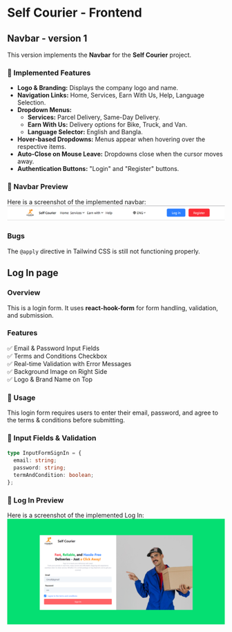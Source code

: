 # Self Courier - Frontend

## Navbar - version 1

This version implements the **Navbar** for the **Self Courier** project.

### 🚀 Implemented Features

- **Logo & Branding:** Displays the company logo and name.
- **Navigation Links:** Home, Services, Earn With Us, Help, Language Selection.
- **Dropdown Menus:**
  - **Services:** Parcel Delivery, Same-Day Delivery.
  - **Earn With Us:** Delivery options for Bike, Truck, and Van.
  - **Language Selector:** English and Bangla.
- **Hover-based Dropdowns:** Menus appear when hovering over the respective items.
- **Auto-Close on Mouse Leave:** Dropdowns close when the cursor moves away.
- **Authentication Buttons:** "Login" and "Register" buttons.

### 📌 Navbar Preview 
 
Here is a screenshot of the implemented navbar: 
![alt text](image.png)


### Bugs
The `@apply` directive in Tailwind CSS is still not functioning properly.


## Log In page

### Overview
This is a login form. It uses **react-hook-form** for form handling, validation, and submission.

### Features
✅ Email & Password Input Fields  
✅ Terms and Conditions Checkbox  
✅ Real-time Validation with Error Messages  
✅ Background Image on Right Side  
✅ Logo & Brand Name on Top  

### 📌 Usage
This login form requires users to enter their email, password, and agree to the terms & conditions before submitting.

### 📌 Input Fields & Validation

```ts
type InputFormSignIn = {
  email: string;
  password: string;
  termAndCondition: boolean;
};

```

### 📌 Log In Preview 
 

Here is a screenshot of the implemented Log In: ![alt text](image-1.png)